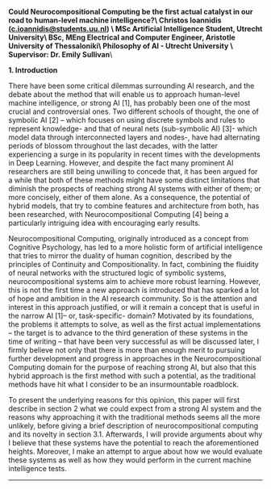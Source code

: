 **Could Neurocompositional Computing be the first actual catalyst in our road to human-level machine intelligence?\\
Christos Ioannidis (c.ioannidis@students.uu.nl) \\
MSc Artificial Intelligence Student, Utrecht University\\ 
BSc, MEng Electrical and Computer Engineer, Aristotle University of Thessaloniki\\ 
Philosophy of AI - Utrecht University \\
Supervisor: Dr. Emily Sullivan**\\
 
 
**1. Introduction** 

There have been some critical dilemmas surrounding AI research, and the debate 
about the method that will enable us to approach human-level machine intelligence, or 
strong AI [1], has probably been one of the most crucial and controversial ones. Two 
different schools of thought, the one of symbolic AI [2] – which focuses on using discrete 
symbols and rules to represent knowledge- and that of neural nets (sub-symbolic AI) [3]- 
which model data through interconnected layers and nodes-, have had alternating periods 
of blossom throughout the last decades, with the latter experiencing a surge in its popularity 
in recent times with the developments in Deep Learning. However, and despite the fact 
many prominent AI researchers are still being unwilling to concede that, it has been argued 
for a while that both of these methods might have some distinct limitations that diminish 
the prospects of reaching strong AI systems with either of them; or more concisely, either of 
them alone. As a consequence, the potential of hybrid models, that try to combine features 
and architecture from both, has been researched, with Neurocompositional Computing [4] 
being a particularly intriguing idea with encouraging early results. 

Neurocompositional Computing, originally introduced as a concept from Cognitive 
Psychology, has led to a more holistic form of artificial intelligence that tries to mirror the 
duality of human cognition, described by the principles of Continuity and Compositionality. 
In fact, combining the fluidity of neural networks with the structured logic of symbolic 
systems, neurocompositional systems aim to achieve more robust learning. However, this is 
not the first time a new approach is introduced that has sparked a lot of hope and ambition 
in the AI research community. So is the attention and interest in this approach justified, or 
will it remain a concept that is useful in the narrow AI [1]– or, task-specific- domain? Motivated 
by its foundations, the problems it attempts to solve, as well as the first actual 
implementations – the target is to advance to the third generation of these systems in the 
time of writing – that have been very successful as will be discussed later, I firmly believe 
not only that there is more than enough merit to pursuing further development and 
progress in approaches in the Neurocompositional Computing domain for the purpose of 
reaching strong AI, but also that this hybrid approach is the first method with such a 
potential, as the traditional methods have hit what I consider to be an insurmountable 
roadblock.  

To present the underlying reasons for this opinion, this paper will first describe in 
section 2 what we could expect from a strong AI system and the reasons why approaching it 
with the traditional methods seems all the more unlikely, before giving a brief description of 
neurocompositional computing and its novelty in section 3.1. Afterwards, I will provide 
arguments about why I believe that these systems have the potential to reach the 
aforementioned heights. Moreover, I make an attempt to argue about how we would 
evaluate these systems as well as how they would perform in the current machine 
intelligence tests. 
***
